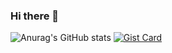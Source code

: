 ### Hi there 👋

![Anurag's GitHub stats](https://github-readme-stats.vercel.app/api?username=xoals35&theme=tokyonight&show_icons=true)  [![Gist Card](https://github-readme-stats.vercel.app/api/gist?id=bbfce31e0217a3689c8d961a356cb10d)]([https://gist.github.com/Yizack/bbfce31e0217a3689c8d961a356cb10d/](https://github.com/xoals35/PeutiSCPSLPLUGINS)https://github.com/xoals35/PeutiSCPSLPLUGINS)
